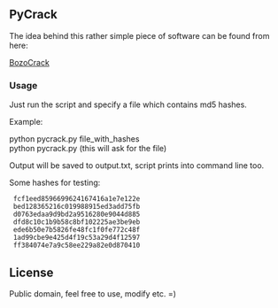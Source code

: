## PyCrack
The idea behind this rather simple piece of software can be found from here:      

[BozoCrack](https://github.com/juuso/BozoCrack/blob/master/README.md)

### Usage 

Just run the script and specify a file which contains md5 hashes.    

Example:     
 
python pycrack.py file_with_hashes      
python pycrack.py (this will ask for the file)        

Output will be saved to output.txt, script prints into command line too.

Some hashes for testing:

     fcf1eed8596699624167416a1e7e122e
     bed128365216c019988915ed3add75fb
     d0763edaa9d9bd2a9516280e9044d885
     dfd8c10c1b9b58c8bf102225ae3be9eb
     ede6b50e7b5826fe48fc1f0fe772c48f
     1ad99cbe9e425d4f19c53a29d4f12597
     ff384074e7a9c58ee229a82e0d870410

## License

Public domain, feel free to use, modify etc. =)
